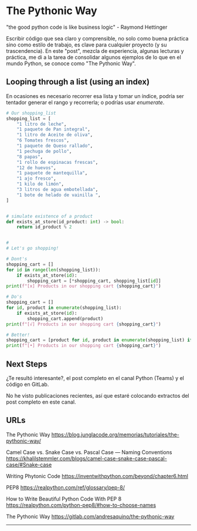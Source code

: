 # The Pythonic Way

"the good python code is like business logic" - Raymond Hettinger

Escribir código que sea claro y comprensible, no solo como buena práctica sino como estilo de trabajo, es clave para cualquier proyecto (y su trascendencia). En este "post", mezcla de experiencia, algunas lecturas y práctica, me di a la tarea de consolidar algunos ejemplos de lo que en el mundo Python, se conoce como "The Pythonic Way".

## Looping through a list (using an index)

En ocasiones es necesario recorrer esa lista y tomar un índice, podría ser tentador generar el rango y recorrerla; o podrías usar *enumerate*.

```python
# Our shopping_list
shopping_list = [
    "1 litro de leche",
    "1 paquete de Pan integral",
    "1 litro de Aceite de oliva",
    "6 Tomates frescos",
    "1 paquete de Queso rallado",
    "1 pechuga de pollo",
    "8 papas",
    "1 rollo de espinacas frescas",
    "12 de huevos",
    "1 paquete de mantequilla",
    "1 ajo fresco",
    "1 kilo de limón",
    "3 litros de agua embotellada",
    "1 bote de helado de vainilla ",
]


# simulate existence of a product
def exists_at_store(id_product: int) -> bool:
    return id_product % 2


#
# Let's go shopping!

# Dont's
shopping_cart = []
for id in range(len(shopping_list)):
    if exists_at_store(id):
        shopping_cart = [*shopping_cart, shopping_list[id]]
print(f"[x] Products in our shopping cart {shopping_cart}")

# Do's
shopping_cart = []
for id, product in enumerate(shopping_list):
    if exists_at_store(id):
        shopping_cart.append(product)
print(f"[√] Products in our shopping cart {shopping_cart}")

# Better!
shopping_cart = [product for id, product in enumerate(shopping_list) if exists_at_store(id)]
print(f"[•] Products in our shopping cart {shopping_cart}")

```

## Next Steps

¿Te resultó interesante?, el post completo en el canal Python (Teams) y el código en GitLab. 

No he visto publicaciones recientes, así que estaré colocando extractos del post completo en este canal.

## URLs 

The Pythonic Way
https://blog.junglacode.org/memorias/tutoriales/the-pythonic-way/

Camel Case vs. Snake Case vs. Pascal Case — Naming Conventions
https://khalilstemmler.com/blogs/camel-case-snake-case-pascal-case/#Snake-case

Writing Phytonic Code
https://inventwithpython.com/beyond/chapter6.html

PEP8 
https://realpython.com/ref/glossary/pep-8/

How to Write Beautiful Python Code With PEP 8
https://realpython.com/python-pep8/#how-to-choose-names

The Pythonic Way
https://gitlab.com/andresaquino/the-pythonic-way

--- 
